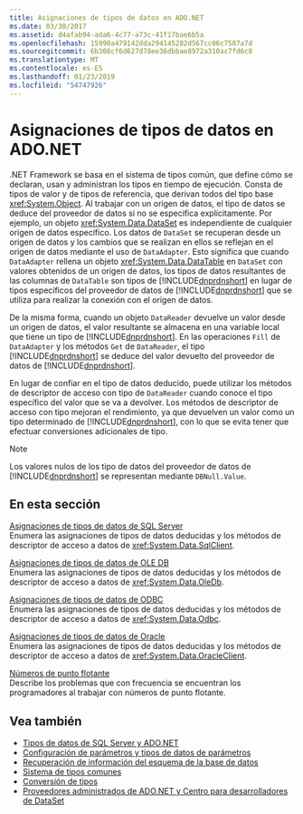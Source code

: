 ```yaml
---
title: Asignaciones de tipos de datos en ADO.NET
ms.date: 03/30/2017
ms.assetid: d4afab94-ada6-4c77-a73c-41f17bae6b5a
ms.openlocfilehash: 15990a479142dda294145282d567cc06c7587a7d
ms.sourcegitcommit: 6b308cf6d627d78ee36dbbae8972a310ac7fd6c8
ms.translationtype: MT
ms.contentlocale: es-ES
ms.lasthandoff: 01/23/2019
ms.locfileid: "54747926"
---
```

# <a name="data-type-mappings-in-adonet"></a>Asignaciones de tipos de datos en ADO.NET
.NET Framework se basa en el sistema de tipos común, que define cómo se declaran, usan y administran los tipos en tiempo de ejecución. Consta de tipos de valor y de tipos de referencia, que derivan todos del tipo base <xref:System.Object>. Al trabajar con un origen de datos, el tipo de datos se deduce del proveedor de datos si no se especifica explícitamente. Por ejemplo, un objeto <xref:System.Data.DataSet> es independiente de cualquier origen de datos específico. Los datos de `DataSet` se recuperan desde un origen de datos y los cambios que se realizan en ellos se reflejan en el origen de datos mediante el uso de `DataAdapter`. Esto significa que cuando `DataAdapter` rellena un objeto <xref:System.Data.DataTable> en `DataSet` con valores obtenidos de un origen de datos, los tipos de datos resultantes de las columnas de `DataTable` son tipos de [!INCLUDE[dnprdnshort](../../../../includes/dnprdnshort-md.md)] en lugar de tipos específicos del proveedor de datos de [!INCLUDE[dnprdnshort](../../../../includes/dnprdnshort-md.md)] que se utiliza para realizar la conexión con el origen de datos.  
  
 De la misma forma, cuando un objeto `DataReader` devuelve un valor desde un origen de datos, el valor resultante se almacena en una variable local que tiene un tipo de [!INCLUDE[dnprdnshort](../../../../includes/dnprdnshort-md.md)]. En las operaciones `Fill` de `DataAdapter` y los métodos `Get` de `DataReader`, el tipo [!INCLUDE[dnprdnshort](../../../../includes/dnprdnshort-md.md)] se deduce del valor devuelto del proveedor de datos de [!INCLUDE[dnprdnshort](../../../../includes/dnprdnshort-md.md)].  
  
 En lugar de confiar en el tipo de datos deducido, puede utilizar los métodos de descriptor de acceso con tipo de `DataReader` cuando conoce el tipo específico del valor que se va a devolver. Los métodos de descriptor de acceso con tipo mejoran el rendimiento, ya que devuelven un valor como un tipo determinado de [!INCLUDE[dnprdnshort](../../../../includes/dnprdnshort-md.md)], con lo que se evita tener que efectuar conversiones adicionales de tipo.  
  
> [!NOTE]
>  Los valores nulos de los tipo de datos del proveedor de datos de [!INCLUDE[dnprdnshort](../../../../includes/dnprdnshort-md.md)] se representan mediante `DBNull.Value`.  
  
## <a name="in-this-section"></a>En esta sección  
 [Asignaciones de tipos de datos de SQL Server](../../../../docs/framework/data/adonet/sql-server-data-type-mappings.md)  
 Enumera las asignaciones de tipos de datos deducidas y los métodos de descriptor de acceso a datos de <xref:System.Data.SqlClient>.  
  
 [Asignaciones de tipos de datos de OLE DB](../../../../docs/framework/data/adonet/ole-db-data-type-mappings.md)  
 Enumera las asignaciones de tipos de datos deducidas y los métodos de descriptor de acceso a datos de <xref:System.Data.OleDb>.  
  
 [Asignaciones de tipos de datos de ODBC](../../../../docs/framework/data/adonet/odbc-data-type-mappings.md)  
 Enumera las asignaciones de tipos de datos deducidas y los métodos de descriptor de acceso a datos de <xref:System.Data.Odbc>.  
  
 [Asignaciones de tipos de datos de Oracle](../../../../docs/framework/data/adonet/oracle-data-type-mappings.md)  
 Enumera las asignaciones de tipos de datos deducidas y los métodos de descriptor de acceso a datos de <xref:System.Data.OracleClient>.  
  
 [Números de punto flotante](../../../../docs/framework/data/adonet/floating-point-numbers.md)  
 Describe los problemas que con frecuencia se encuentran los programadores al trabajar con números de punto flotante.  
  
## <a name="see-also"></a>Vea también
- [Tipos de datos de SQL Server y ADO.NET](../../../../docs/framework/data/adonet/sql/sql-server-data-types.md)
- [Configuración de parámetros y tipos de datos de parámetros](../../../../docs/framework/data/adonet/configuring-parameters-and-parameter-data-types.md)
- [Recuperación de información del esquema de la base de datos](../../../../docs/framework/data/adonet/retrieving-database-schema-information.md)
- [Sistema de tipos comunes](../../../../docs/standard/base-types/common-type-system.md)
- [Conversión de tipos](https://msdn.microsoft.com/library/6038316e-bdaf-4f55-8006-407f591ce156)
- [Proveedores administrados de ADO.NET y Centro para desarrolladores de DataSet](https://go.microsoft.com/fwlink/?LinkId=217917)
